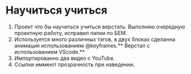 # Научиться учиться

1. Проект что бы научиться учиться верстать. Выполняю очередную проектную работу, исправил папки по БЕМ.
2. Используется много различных тэгов, в двух блоках сделанна анимация использованием @keyframes.** Верстал c использованием VScode.**
3. Импортированно два видео с YouTube.
4. Ссылки иммеют прозрачность при наведении.
